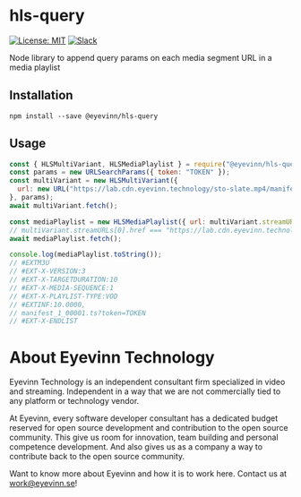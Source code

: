 # hls-query

[![License: MIT](https://img.shields.io/badge/License-MIT-yellow.svg)](https://opensource.org/licenses/MIT) [![Slack](http://slack.streamingtech.se/badge.svg)](http://slack.streamingtech.se)

Node library to append query params on each media segment URL in a media playlist

## Installation

```
npm install --save @eyevinn/hls-query
```

## Usage

```javascript
const { HLSMultiVariant, HLSMediaPlaylist } = require("@eyevinn/hls-query");
const params = new URLSearchParams({ token: "TOKEN" });
const multiVariant = new HLSMultiVariant({ 
  url: new URL("https://lab.cdn.eyevinn.technology/sto-slate.mp4/manifest.m3u8") 
}, params);
await multiVariant.fetch();

const mediaPlaylist = new HLSMediaPlaylist({ url: multiVariant.streamURLs[0] }, params);
// multiVariant.streamURLs[0].href === "https://lab.cdn.eyevinn.technology/sto-slate.mp4/manifest_1.m3u8?token=TOKEN"
await mediaPlaylist.fetch();

console.log(mediaPlaylist.toString());
// #EXTM3U
// #EXT-X-VERSION:3
// #EXT-X-TARGETDURATION:10
// #EXT-X-MEDIA-SEQUENCE:1
// #EXT-X-PLAYLIST-TYPE:VOD
// #EXTINF:10.0000,
// manifest_1_00001.ts?token=TOKEN
// #EXT-X-ENDLIST
```

# About Eyevinn Technology

Eyevinn Technology is an independent consultant firm specialized in video and streaming. Independent in a way that we are not commercially tied to any platform or technology vendor.

At Eyevinn, every software developer consultant has a dedicated budget reserved for open source development and contribution to the open source community. This give us room for innovation, team building and personal competence development. And also gives us as a company a way to contribute back to the open source community.

Want to know more about Eyevinn and how it is to work here. Contact us at work@eyevinn.se!